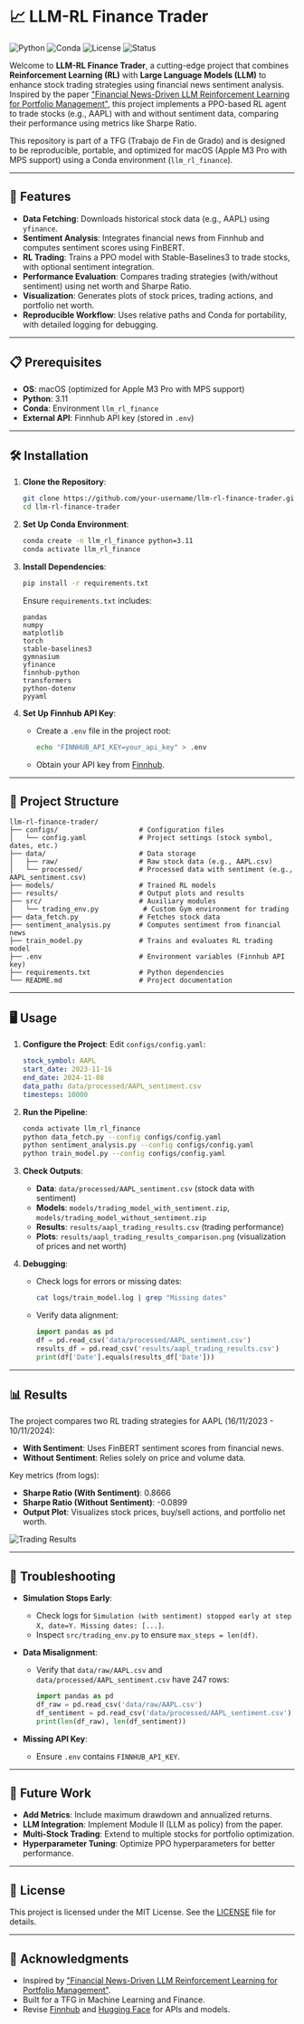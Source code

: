 # 📈 LLM-RL Finance Trader

![Python](https://img.shields.io/badge/Python-3.10-blue.svg)
![Conda](https://img.shields.io/badge/Conda-llm_rl_finance-green.svg)
![License](https://img.shields.io/badge/License-MIT-yellow.svg)
![Status](https://img.shields.io/badge/Status-In%20Progress-orange.svg)

Welcome to **LLM-RL Finance Trader**, a cutting-edge project that combines **Reinforcement Learning (RL)** with **Large Language Models (LLM)** to enhance stock trading strategies using financial news sentiment analysis. Inspired by the paper ["Financial News-Driven LLM Reinforcement Learning for Portfolio Management"](https://arxiv.org/abs/2411.11059), this project implements a PPO-based RL agent to trade stocks (e.g., AAPL) with and without sentiment data, comparing their performance using metrics like Sharpe Ratio.

This repository is part of a TFG (Trabajo de Fin de Grado) and is designed to be reproducible, portable, and optimized for macOS (Apple M3 Pro with MPS support) using a Conda environment (`llm_rl_finance`).

---

## 🚀 Features

- **Data Fetching**: Downloads historical stock data (e.g., AAPL) using `yfinance`.
- **Sentiment Analysis**: Integrates financial news from Finnhub and computes sentiment scores using FinBERT.
- **RL Trading**: Trains a PPO model with Stable-Baselines3 to trade stocks, with optional sentiment integration.
- **Performance Evaluation**: Compares trading strategies (with/without sentiment) using net worth and Sharpe Ratio.
- **Visualization**: Generates plots of stock prices, trading actions, and portfolio net worth.
- **Reproducible Workflow**: Uses relative paths and Conda for portability, with detailed logging for debugging.

---

## 📋 Prerequisites

- **OS**: macOS (optimized for Apple M3 Pro with MPS support)
- **Python**: 3.11
- **Conda**: Environment `llm_rl_finance`
- **External API**: Finnhub API key (stored in `.env`)

---

## 🛠️ Installation

1. **Clone the Repository**:
   ```bash
   git clone https://github.com/your-username/llm-rl-finance-trader.git
   cd llm-rl-finance-trader
   ```

2. **Set Up Conda Environment**:
   ```bash
   conda create -n llm_rl_finance python=3.11
   conda activate llm_rl_finance
   ```

3. **Install Dependencies**:
   ```bash
   pip install -r requirements.txt
   ```
   Ensure `requirements.txt` includes:
   ```
   pandas
   numpy
   matplotlib
   torch
   stable-baselines3
   gymnasium
   yfinance
   finnhub-python
   transformers
   python-dotenv
   pyyaml
   ```

4. **Set Up Finnhub API Key**:
   - Create a `.env` file in the project root:
     ```bash
     echo "FINNHUB_API_KEY=your_api_key" > .env
     ```
   - Obtain your API key from [Finnhub](https://finnhub.io/).

---

## 📂 Project Structure

```
llm-rl-finance-trader/
├── configs/                    # Configuration files
│   └── config.yaml             # Project settings (stock symbol, dates, etc.)
├── data/                       # Data storage
│   ├── raw/                    # Raw stock data (e.g., AAPL.csv)
│   └── processed/              # Processed data with sentiment (e.g., AAPL_sentiment.csv)
├── models/                     # Trained RL models
├── results/                    # Output plots and results
├── src/                        # Auxiliary modules
│   └── trading_env.py           # Custom Gym environment for trading
├── data_fetch.py               # Fetches stock data
├── sentiment_analysis.py       # Computes sentiment from financial news
├── train_model.py              # Trains and evaluates RL trading model
├── .env                        # Environment variables (Finnhub API key)
├── requirements.txt            # Python dependencies
└── README.md                   # Project documentation
```

---

## 🖥️ Usage

1. **Configure the Project**:
   Edit `configs/config.yaml`:
   ```yaml
   stock_symbol: AAPL
   start_date: 2023-11-16
   end_date: 2024-11-08
   data_path: data/processed/AAPL_sentiment.csv
   timesteps: 10000
   ```

2. **Run the Pipeline**:
   ```bash
   conda activate llm_rl_finance
   python data_fetch.py --config configs/config.yaml
   python sentiment_analysis.py --config configs/config.yaml
   python train_model.py --config configs/config.yaml
   ```

3. **Check Outputs**:
   - **Data**: `data/processed/AAPL_sentiment.csv` (stock data with sentiment)
   - **Models**: `models/trading_model_with_sentiment.zip`, `models/trading_model_without_sentiment.zip`
   - **Results**: `results/aapl_trading_results.csv` (trading performance)
   - **Plots**: `results/aapl_trading_results_comparison.png` (visualization of prices and net worth)

4. **Debugging**:
   - Check logs for errors or missing dates:
     ```bash
     cat logs/train_model.log | grep "Missing dates"
     ```
   - Verify data alignment:
     ```python
     import pandas as pd
     df = pd.read_csv('data/processed/AAPL_sentiment.csv')
     results_df = pd.read_csv('results/aapl_trading_results.csv')
     print(df['Date'].equals(results_df['Date']))
     ```

---

## 📊 Results

The project compares two RL trading strategies for AAPL (16/11/2023 - 10/11/2024):
- **With Sentiment**: Uses FinBERT sentiment scores from financial news.
- **Without Sentiment**: Relies solely on price and volume data.

Key metrics (from logs):
- **Sharpe Ratio (With Sentiment)**: 0.8666
- **Sharpe Ratio (Without Sentiment)**: -0.0899
- **Output Plot**: Visualizes stock prices, buy/sell actions, and portfolio net worth.

![Trading Results](results/aapl_trading_results_comparison.png)

---

## 🐛 Troubleshooting

- **Simulation Stops Early**:
  - Check logs for `Simulation (with sentiment) stopped early at step X, date=Y. Missing dates: [...]`.
  - Inspect `src/trading_env.py` to ensure `max_steps = len(df)`.

- **Data Misalignment**:
  - Verify that `data/raw/AAPL.csv` and `data/processed/AAPL_sentiment.csv` have 247 rows:
    ```python
    import pandas as pd
    df_raw = pd.read_csv('data/raw/AAPL.csv')
    df_sentiment = pd.read_csv('data/processed/AAPL_sentiment.csv')
    print(len(df_raw), len(df_sentiment))
    ```

- **Missing API Key**:
  - Ensure `.env` contains `FINNHUB_API_KEY`.

---

## 🌟 Future Work

- **Add Metrics**: Include maximum drawdown and annualized returns.
- **LLM Integration**: Implement Module II (LLM as policy) from the paper.
- **Multi-Stock Trading**: Extend to multiple stocks for portfolio optimization.
- **Hyperparameter Tuning**: Optimize PPO hyperparameters for better performance.

---

## 📜 License

This project is licensed under the MIT License. See the [LICENSE](LICENSE) file for details.

---

## 🙌 Acknowledgments

- Inspired by ["Financial News-Driven LLM Reinforcement Learning for Portfolio Management"](https://arxiv.org/abs/2411.11059).
- Built for a TFG in Machine Learning and Finance.
- Revise [Finnhub](https://finnhub.io/) and [Hugging Face](https://huggingface.co/) for APIs and models.
